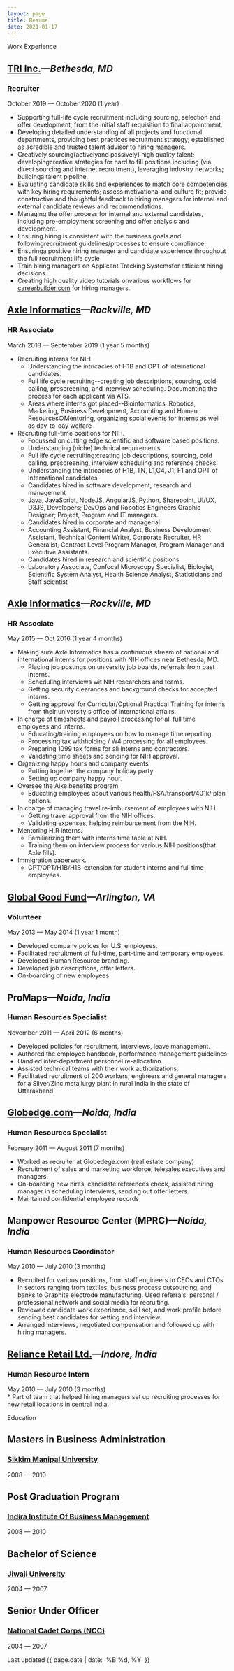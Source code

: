 ```yaml
---
layout: page
title: Resume
date: 2021-01-17
---
```


<p class="message">Work Experience</p>

<h2><a href="http://www.tech-res.com/">TRI Inc.</a><cite class="job-location">&mdash;Bethesda, MD</cite></h2>
<h3 class="job-title">Recruiter</h3>
<div class="post-date">October 2019 &mdash; October 2020 (1 year)</div>

 * Supporting full-life cycle recruitment including sourcing, selection and offer development, from the initial staff requisition to final appointment.
 * Developing detailed understanding of all projects and functional departments, providing best practices recruitment strategy; established as acredible and trusted talent advisor to hiring managers.
 * Creatively sourcing(activelyand passively) high quality talent; developingcreative strategies for hard to fill positions including (via direct sourcing and internet recruitment), leveraging industry networks; buildinga talent pipeline.
 * Evaluating candidate skills and experiences to match core competencies with key hiring requirements; assess motivational and culture fit; provide constructive and thoughtful feedback to hiring managers for internal and external candidate reviews and recommendations.
 * Managing the offer process for internal and external candidates, including pre-employment screening and offer analysis and development.
 * Ensuring hiring is consistent with the business goals and followingrecruitment guidelines/processes to ensure compliance.
 * Ensuringa positive hiring manager and candidate experience throughout the full recruitment life cycle
 * Train hiring managers on Applicant Tracking Systemsfor efficient hiring decisions.
 * Creating high quality video tutorials onvarious workflows for <a href="https://careerbuilder.com">careerbuilder.com</a> for hiring managers.
 
<h2><a href="http://axleinfo.com">Axle Informatics</a><cite class="job-location">&mdash;Rockville, MD</cite></h2>
<h3 class="job-title">HR Associate</h3>
<div class="post-date">March 2018 &mdash; September 2019 (1 year 5 months)</div>

* Recruiting interns for NIH
  * Understanding the intricacies of H1B and OPT of international candidates.
  * Full life cycle recruiting--creating job descriptions, sourcing, cold calling, prescreening, and interview scheduling. Documenting the process for each applicant via ATS.
  * Areas where interns got placed--Bioinformatics, Robotics, Marketing, Business Development, Accounting and Human Resources○Mentoring, organizing social events for interns as well as day-to-day welfare
* Recruiting full-time positions for NIH.
  * Focussed on cutting edge scientific and software based positions.
  * Understanding (niche) technical requirements.
  * Full life cycle recruiting:creating job descriptions, sourcing, cold calling, prescreening, interview scheduling and reference checks.
  * Understanding the intricacies of H1B, TN, L1,G4, J1, F1 and OPT of International candidates.
  * Candidates hired in software development, research and management
  * Java, JavaScript, NodeJS, AngularJS, Python, Sharepoint, UI/UX, D3JS, Developers; DevOps and Robotics Engineers Graphic Designer; Project, Program and IT managers. 
  * Candidates hired in corporate and managerial
  * Accounting Assistant, Financial Analyst, Business Development Assistant, Technical Content Writer, Corporate Recruiter, HR Generalist, Contract Level Program Manager, Program Manager and Executive Assistants.
  * Candidates hired in research and scientific positions
  * Laboratory Associate, Confocal Microscopy Specialist, Biologist, Scientific System Analyst, Health Science Analyst, Statisticians and Staff scientist

<h2><a href="http://axleinfo.com">Axle Informatics</a><cite class="job-location">&mdash;Rockville, MD</cite></h2>
<h3 class="job-title">HR Associate</h3>
<div class="post-date">May 2015 &mdash; Oct 2016 (1 year 4 months)</div>

* Making sure Axle Informatics has a continuous stream of national and international interns for positions with NIH offices near Bethesda, MD.
  * Placing job postings on university job boards, referrals from past interns.
  * Scheduling interviews wit NIH researchers and teams.
  * Getting security clearances and background checks for accepted interns.
  * Getting approval for Curricular/Optional Practical Training for interns from their university's office of international affairs.
* In charge of timesheets and payroll processing for all full time employees and interns.
  * Educating/training employees on how to manage time reporting.
  * Processing tax withholding / W4 processing for all employees.
  * Preparing 1099 tax forms for all interns and contractors.
  * Validating time sheets and sending for NIH approval.
* Organizing happy hours and company events
  * Putting together the company holiday party.
  * Setting up company happy hour.
* Oversee the Alxe benefits program
  * Educating employees about various health/FSA/transport/401k/ plan options.
* In charge of managing travel re-imbursement of employees with NIH.
  * Getting travel approval from the NIH offices.
  * Validating expenses, helping reimbursement from the NIH.
* Mentoring H.R interns.
  * Familiarizing them with interns time table at NIH.
  * Training them on interview process for various NIH positions(that Axle fills).
* Immigration paperwork.
  * CPT/OPT/H1B/H1B-extension for student interns and full time employees.
 
<h2><a href="http://globalgoodfund.org">Global Good Fund</a><cite class="job-location">&mdash;Arlington, VA</cite></h2>
<h3 class="job-title">Volunteer</h3>
<div class="post-date">May 2013 &mdash; May 2014 (1 year 1 month)</div>

* Developed company polices for U.S. employees.
* Facilitated recruitment of full-time, part-time and temporary employees.
* Developed Human Resource branding.
* Developed job descriptions, offer letters.
* On-boarding of new employees.

## ProMaps<cite class="job-location">&mdash;Noida, India</cite>
<h3 class="job-title">Human Resources Specialist</h3>
<div class="post-date">November 2011 &mdash;  April 2012 (6 months)</div>

* Developed policies for recruitment, interviews, leave management.
* Authored the employee handbook, performance management guidelines
* Handled inter-department personnel re-allocation.
* Assisted technical teams with their work authorizations.
* Facilitated recruitment of 200 workers, engineers and general managers for a Silver/Zinc metallurgy plant in rural India in the state of Uttarakhand.

## [Globedge.com](https://www.linkedin.com/company/globedge-com)<cite class="job-location">&mdash;Noida, India</cite>
<h3 class="job-title">Human Resources Specialist</h3>
<div class="post-date">February 2011 &mdash;  August 2011 (7 months)</div>

* Worked as recruiter at Globedege.com (real estate company)
* Recruitment of sales and marketing workforce; telesales executives and managers.
* On-boarding new hires, candidate references check, assisted hiring manager in scheduling interviews, sending out offer letters.
* Maintained confidential employee records

## Manpower Resource Center (MPRC)<cite class="job-location">&mdash;Noida, India</cite>
<h3 class="job-title">Human Resources Coordinator</h3>
<div class="post-date">May 2010 &mdash; July 2010 (3 months)</div>

* Recruited for various positions, from staff engineers to CEOs and CTOs in sectors ranging from textiles, business process outsourcing, and banks to Graphite electrode manufacturing. Used referrals, personal / professional network and social media for recruiting.
* Reviewed candidate work experience, skill set, and work profile before sending best candidates for vetting and interview.
* Arranged interviews, negotiated compensation and followed up with hiring managers.

<h2><a href="http://www.ril.com/OurBusinesses/Retail.aspx">Reliance Retail Ltd.</a><cite class="job-location">&mdash;Indore, India</cite></h2>
<h3 class="job-title">Human Resource Intern</h3>
<div class="post-date">May 2010 &mdash; July 2010 (3 months)</div>
* Part of team that helped hiring managers set up recruiting processes for new retail locations in central India.

<p class="message">Education</p>

## Masters in Business Administration
<h3 class="job-title"><a href="http://smu.edu.in">Sikkim Manipal University</a></h3>
<div class="post-date">2008 &mdash; 2010</div>

## Post Graduation Program
<h3 class="job-title"><a href="http://indiraiimp.edu.in">Indira Institute Of Business Management</a></h3>
<div class="post-date">2008 &mdash; 2010</div>

## Bachelor of Science
<h3 class="job-title"><a href="http://www.jiwaji.edu">Jiwaji University</a></h3>
<div class="post-date">2004 &mdash; 2007</div>

## Senior Under Officer 
<h3 class="job-title"><a href="http://nccindia.nic.in">National Cadet Corps (NCC)</a></h3>
<div class="post-date">2004 &mdash; 2007</div>

<div class="related">
<p class="footnote">Last updated {{  page.date | date: '%B %d, %Y' }}</p>
</div>
